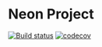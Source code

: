 # Neon Project


[![Build status](https://ci.appveyor.com/api/projects/status/dapr240j1ignrsrl?svg=true)](https://ci.appveyor.com/project/kenkit/neon) [![codecov](https://codecov.io/gh/kenkit/neon/branch/master/graph/badge.svg)](https://codecov.io/gh/kenkit/neon)
